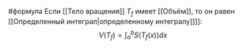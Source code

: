 #формула 
Если [[Тело вращения]] $T_f$ имеет [[Объём]], то он равен [[Определенный интеграл|определенному интегралу]]]]:$$V(T_f) = \int_a^b{S(T_f(x))dx}$$